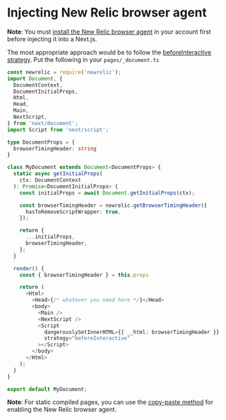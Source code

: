 # Injecting New Relic browser agent

**Note**: You must [install the New Relic browser agent](https://docs.newrelic.com/docs/browser/browser-monitoring/installation/install-browser-monitoring-agent/) in your account first before injecting it into a Next.js.

The most appropriate approach would be to follow the [beforeInteractive strategy](https://nextjs.org/docs/basic-features/script#beforeinteractive).  Put the following in your `pages/_document.ts`

```ts
const newrelic = require('newrelic');
import Document, {
  DocumentContext,
  DocumentInitialProps,
  Html,
  Head,
  Main,
  NextScript,
} from 'next/document';
import Script from 'next/script';

type DocumentProps = {
  browserTimingHeader: string
}

class MyDocument extends Document<DocumentProps> {
  static async getInitialProps(
    ctx: DocumentContext
  ): Promise<DocumentInitialProps> {
    const initialProps = await Document.getInitialProps(ctx);

    const browserTimingHeader = newrelic.getBrowserTimingHeader({
      hasToRemoveScriptWrapper: true,
    });

    return {
      ...initialProps,
      browserTimingHeader,
    };
  }

  render() {
    const { browserTimingHeader } = this.props

    return (
      <Html>
        <Head>{/* whatever you need here */}</Head>
        <body>
          <Main />
          <NextScript />
          <Script
            dangerouslySetInnerHTML={{ __html: browserTimingHeader }}
            strategy="beforeInteractive"
          ></Script>
        </body>
      </Html>
    );
  }
}

export default MyDocument;
```

**Note**: For static compiled pages, you can use the [copy-paste method](https://docs.newrelic.com/docs/browser/browser-monitoring/installation/install-browser-monitoring-agent/#copy-paste-app) for enabling the New Relic browser agent.
